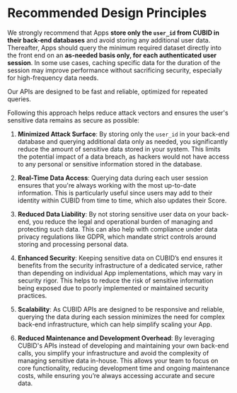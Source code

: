 # Recommended Design Principles
We strongly recommend that Apps **store only the `user_id` from CUBID in their back-end databases** and avoid storing any additional user data. Thereafter, Apps should query the minimum required dataset directly into the front end on an **as-needed basis only, for each authenticated user session**. In some use cases, caching specific data for the duration of the session may improve performance without sacrificing security, especially for high-frequency data needs. 

Our APIs are designed to be fast and reliable, optimized for repeated queries. 

Following this approach helps reduce attack vectors and ensures the user's sensitive data remains as secure as possible:

1. **Minimized Attack Surface**: By storing only the `user_id` in your back-end database and querying additional data only as needed, you significantly reduce the amount of sensitive data stored in your system. This limits the potential impact of a data breach, as hackers would not have access to any personal or sensitive information stored in the database.

2. **Real-Time Data Access**: Querying data during each user session ensures that you're always working with the most up-to-date information. This is particularly useful since users may add to their identity within CUBID from time to time, which also updates their Score.

3. **Reduced Data Liability**: By not storing sensitive user data on your back-end, you reduce the legal and operational burden of managing and protecting such data. This can also help with compliance under data privacy regulations like GDPR, which mandate strict controls around storing and processing personal data.

4. **Enhanced Security**: Keeping sensitive data on CUBID’s end ensures it benefits from the security infrastructure of a dedicated service, rather than depending on individual App implementations, which may vary in security rigor. This helps to reduce the risk of sensitive information being exposed due to poorly implemented or maintained security practices.

5. **Scalability**: As CUBID APIs are designed to be responsive and reliable, querying the data during each session minimizes the need for complex back-end infrastructure, which can help simplify scaling your App.

6. **Reduced Maintenance and Development Overhead**: By leveraging CUBID's APIs instead of developing and maintaining your own back-end calls, you simplify your infrastructure and avoid the complexity of managing sensitive data in-house. This allows your team to focus on core functionality, reducing development time and ongoing maintenance costs, while ensuring you’re always accessing accurate and secure data.
